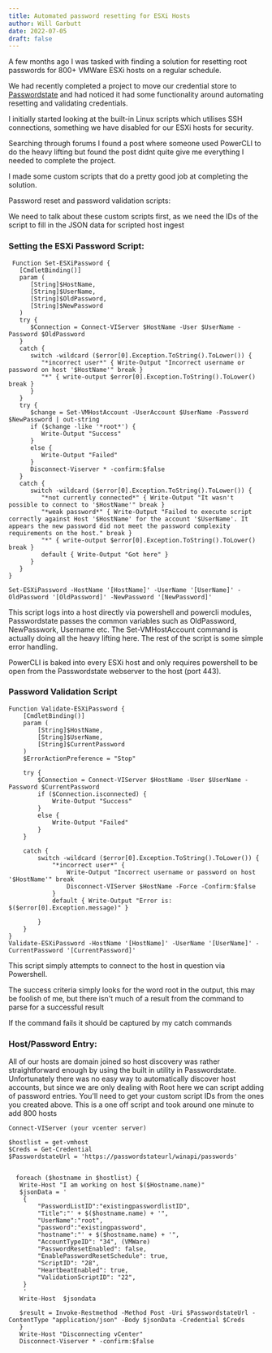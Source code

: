 ```yaml
---
title: Automated password resetting for ESXi Hosts
author: Will Garbutt
date: 2022-07-05
draft: false
---
```


A few months ago I was tasked with finding a solution for resetting root passwords for 800+ VMWare ESXi hosts on a regular schedule.

We had recently completed a project to move our credential store to [Passwordstate][1] and had noticed it had some functionality around automating resetting and validating credentials.

I initially started looking at the built-in Linux scripts which utilises SSH connections, something we have disabled for our ESXi hosts for security.

Searching through forums I found a post where someone used PowerCLI to do the heavy lifting but found the post didnt quite give me everything I needed to complete the project.

I made some custom scripts that do a pretty good job at completing the solution.

Password reset and password validation scripts:

We need to talk about these custom scripts first, as we need the IDs of the script to fill in the JSON data for scripted host ingest

### Setting the ESXi Password Script:
```
 Function Set-ESXiPassword {
   [CmdletBinding()]
   param (
      [String]$HostName,
      [String]$UserName,
      [String]$OldPassword,
      [String]$NewPassword
   )    
   try {
      $Connection = Connect-VIServer $HostName -User $UserName -Password $OldPassword
   } 
   catch {
      switch -wildcard ($error[0].Exception.ToString().ToLower()) {
         "*incorrect user*" { Write-Output "Incorrect username or password on host '$HostName'" break }
         "*" { write-output $error[0].Exception.ToString().ToLower() break }
      }
   }
   try {
      $change = Set-VMHostAccount -UserAccount $UserName -Password $NewPassword | out-string
      if ($change -like '*root*') {
         Write-Output "Success" 
      }
      else { 
         Write-Output "Failed" 
      }
      Disconnect-Viserver * -confirm:$false
   } 
   catch {
      switch -wildcard ($error[0].Exception.ToString().ToLower()) {
         "*not currently connected*" { Write-Output "It wasn't possible to connect to '$HostName'" break }
         "*weak password*" { Write-Output "Failed to execute script correctly against Host '$HostName' for the account '$UserName'. It appears the new password did not meet the password complexity requirements on the host." break }
         "*" { write-output $error[0].Exception.ToString().ToLower() break }
         default { Write-Output "Got here" }
      }
   }
}
   
Set-ESXiPassword -HostName '[HostName]' -UserName '[UserName]' -OldPassword '[OldPassword]' -NewPassword '[NewPassword]'   
```

This script logs into a host directly via powershell and powercli modules, Passwordstate passes the common variables such as OldPassword, NewPasswork, Username etc. The Set-VMHostAccount command is actually doing all the heavy lifting here. The rest of the script is some simple error handling.

PowerCLI is baked into every ESXi host and only requires powershell to be open from the Passwordstate webserver to the host (port 443).

### Password Validation Script
```
Function Validate-ESXiPassword {
    [CmdletBinding()]
    param (
        [String]$HostName,
        [String]$UserName,
        [String]$CurrentPassword
    )   
    $ErrorActionPreference = "Stop"
       
    try {   
        $Connection = Connect-VIServer $HostName -User $UserName -Password $CurrentPassword 
        if ($Connection.isconnected) {
            Write-Output "Success" 
        }
        else { 
            Write-Output "Failed" 
        }
    }   
     
    catch {
        switch -wildcard ($error[0].Exception.ToString().ToLower()) {
            "*incorrect user*" {
                Write-Output "Incorrect username or password on host '$HostName'" break
                Disconnect-VIServer $HostName -Force -Confirm:$false
            }
            default { Write-Output "Error is: $($error[0].Exception.message)" }                   
           
        }
    }
}
Validate-ESXiPassword -HostName '[HostName]' -UserName '[UserName]' -CurrentPassword '[CurrentPassword]'
```

This script simply attempts to connect to the host in question via Powershell.

The success criteria simply looks for the word root in the output, this may be foolish of me, but there isn't much of a result from the command to parse for a successful result

If the command fails it should be captured by my catch commands

### Host/Password Entry:

All of our hosts are domain joined so host discovery was rather straightforward enough by using the built in utility in Passwordstate. Unfortunately there was no easy way to automatically discover host accounts, but since we are only dealing with Root here we can script adding of password entries. You'll need to get your custom script IDs from the ones you created above. This is a one off script and took around one minute to add 800 hosts

```
Connect-VIServer (your vcenter server)

$hostlist = get-vmhost 
$Creds = Get-Credential
$PasswordstateUrl = 'https://passwordstateurl/winapi/passwords'
 
  
  foreach ($hostname in $hostlist) {
   Write-Host "I am working on host $($Hostname.name)"
   $jsonData = '
    {
        "PasswordListID":"existingpasswordlistID",
        "Title":"' + $($hostname.name) + '",
        "UserName":"root",
        "password":"existingpassword",
        "hostname":"' + $($hostname.name) + '",
        "AccountTypeID": "34", (VMWare)
        "PasswordResetEnabled": false,
        "EnablePasswordResetSchedule": true,
        "ScriptID": "28",
        "HeartbeatEnabled": true,
        "ValidationScriptID": "22",
    }
    '
   Write-Host  $jsondata
    
   $result = Invoke-Restmethod -Method Post -Uri $PasswordstateUrl -ContentType "application/json" -Body $jsonData -Credential $Creds
   }
   Write-Host "Disconnecting vCenter"
   Disconnect-Viserver * -confirm:$false
```

 [1]: https://www.clickstudios.com.au